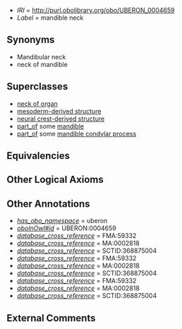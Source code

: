  * *IRI* = http://purl.obolibrary.org/obo/UBERON_0004659
 * *Label* = mandible neck

## Synonyms

 * Mandibular neck
 * neck of mandible

## Superclasses

 * [neck of organ](../../UBERON/60/UBERON_0001560.md)
 * [mesoderm-derived structure](../../UBERON/20/UBERON_0004120.md)
 * [neural crest-derived structure](../../UBERON/13/UBERON_0010313.md)
 * [part_of](../../BFO/50/BFO_0000050.md) some [mandible](../../UBERON/84/UBERON_0001684.md)
 * [part_of](../../BFO/50/BFO_0000050.md) some [mandible condylar process](../../UBERON/57/UBERON_0004657.md)

## Equivalencies


## Other Logical Axioms


## Other Annotations

 * *[has_obo_namespace](../../ce/oboInOwl#hasOBONamespace.md)* = uberon
 * *[oboInOwl#id](../../id/oboInOwl#id.md)* = UBERON:0004659
 * *[database_cross_reference](../../ef/oboInOwl#hasDbXref.md)* = FMA:59332
 * *[database_cross_reference](../../ef/oboInOwl#hasDbXref.md)* = MA:0002818
 * *[database_cross_reference](../../ef/oboInOwl#hasDbXref.md)* = SCTID:368875004
 * *[database_cross_reference](../../ef/oboInOwl#hasDbXref.md)* = FMA:59332
 * *[database_cross_reference](../../ef/oboInOwl#hasDbXref.md)* = MA:0002818
 * *[database_cross_reference](../../ef/oboInOwl#hasDbXref.md)* = SCTID:368875004
 * *[database_cross_reference](../../ef/oboInOwl#hasDbXref.md)* = FMA:59332
 * *[database_cross_reference](../../ef/oboInOwl#hasDbXref.md)* = MA:0002818
 * *[database_cross_reference](../../ef/oboInOwl#hasDbXref.md)* = SCTID:368875004

## External Comments

